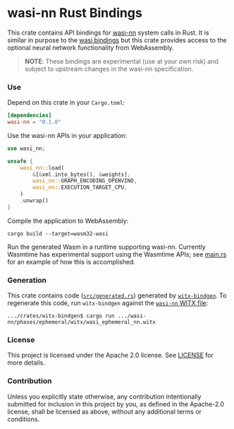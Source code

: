 wasi-nn Rust Bindings
=====================

This crate contains API bindings for [wasi-nn] system calls in Rust. It is similar in purpose to the [wasi bindings] but
this crate provides access to the optional neural network functionality from WebAssembly.

[wasi-nn]: https://github.com/WebAssembly/wasi-nn
[wasi bindings]: https://github.com/bytecodealliance/wasi

> __NOTE__: These bindings are experimental (use at your own risk) and subject to upstream changes in the wasi-nn
> specification.

### Use

Depend on this crate in your `Cargo.toml`:

```toml
[dependencies]
wasi-nn = "0.1.0"
```

Use the wasi-nn APIs in your application:

```rust
use wasi_nn;

unsafe {
    wasi_nn::load(
        &[&xml.into_bytes(), &weights],
        wasi_nn::GRAPH_ENCODING_OPENVINO,
        wasi_nn::EXECUTION_TARGET_CPU,
    )
    .unwrap()
}
```

Compile the application to WebAssembly:

```shell script
cargo build --target=wasm32-wasi
```

Run the generated Wasm in a runtime supporting wasi-nn. Currently Wasmtime has experimental support using the Wasmtime
APIs; see [main.rs](../main.rs) for an example of how this is accomplished.

### Generation

This crate contains code ([`src/generated.rs`](src/generated.rs)) generated by 
[`witx-bindgen`](https://github.com/bytecodealliance/wasi/tree/main/crates/witx-bindgen).
To regenerate this code, run `witx-bindgen` against the [`wasi-nn` WITX file](https://github.com/WebAssembly/wasi-nn/blob/master/phases/ephemeral/witx/wasi_ephemeral_nn.witx):

```shell script
.../crates/witx-bindgen$ cargo run .../wasi-nn/phases/ephemeral/witx/wasi_ephemeral_nn.witx
```

### License

This project is licensed under the Apache 2.0 license. See [LICENSE](LICENSE) for more details.

### Contribution

Unless you explicitly state otherwise, any contribution intentionally submitted for inclusion in this project by you, 
as defined in the Apache-2.0 license, shall be licensed as above, without any additional terms or conditions.
